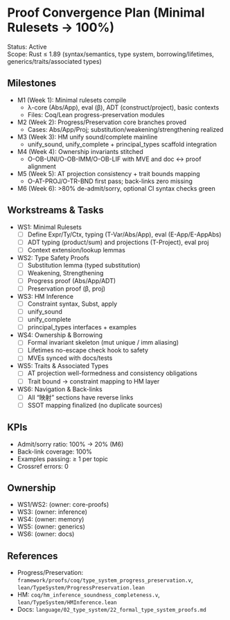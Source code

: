 # Proof Convergence Plan (Minimal Rulesets → 100%)

Status: Active  
Scope: Rust ≤ 1.89 (syntax/semantics, type system, borrowing/lifetimes, generics/traits/associated types)

## Milestones

- M1 (Week 1): Minimal rulesets compile
  - λ-core (Abs/App), eval (β), ADT (construct/project), basic contexts
  - Files: Coq/Lean progress-preservation modules
- M2 (Week 2): Progress/Preservation core branches proved
  - Cases: Abs/App/Proj; substitution/weakening/strengthening realized
- M3 (Week 3): HM unify sound/complete mainline
  - unify_sound, unify_complete + principal_types scaffold integration
- M4 (Week 4): Ownership invariants stitched
  - O-OB-UNI/O-OB-IMM/O-OB-LIF with MVE and doc ↔ proof alignment
- M5 (Week 5): AT projection consistency + trait bounds mapping
  - O-AT-PROJ/O-TR-BND first pass; back-links zero missing
- M6 (Week 6): >80% de-admit/sorry, optional CI syntax checks green

## Workstreams & Tasks

- WS1: Minimal Rulesets
  - [ ] Define Expr/Ty/Ctx, typing (T-Var/Abs/App), eval (E-App/E-AppAbs)
  - [ ] ADT typing (product/sum) and projections (T-Project), eval proj
  - [ ] Context extension/lookup lemmas
- WS2: Type Safety Proofs
  - [ ] Substitution lemma (typed substitution)  
  - [ ] Weakening, Strengthening  
  - [ ] Progress proof (Abs/App/ADT)  
  - [ ] Preservation proof (β, proj)
- WS3: HM Inference
  - [ ] Constraint syntax, Subst, apply  
  - [ ] unify_sound  
  - [ ] unify_complete  
  - [ ] principal_types interfaces + examples
- WS4: Ownership & Borrowing
  - [ ] Formal invariant skeleton (mut unique / imm aliasing)  
  - [ ] Lifetimes no-escape check hook to safety
  - [ ] MVEs synced with docs/tests
- WS5: Traits & Associated Types
  - [ ] AT projection well-formedness and consistency obligations  
  - [ ] Trait bound → constraint mapping to HM layer
- WS6: Navigation & Back-links
  - [ ] All “映射” sections have reverse links  
  - [ ] SSOT mapping finalized (no duplicate sources)

## KPIs

- Admit/sorry ratio: 100% → 20% (M6)  
- Back-link coverage: 100%  
- Examples passing: ≥ 1 per topic  
- Crossref errors: 0  

## Ownership

- WS1/WS2: (owner: core-proofs)  
- WS3: (owner: inference)  
- WS4: (owner: memory)  
- WS5: (owner: generics)  
- WS6: (owner: docs)

## References

- Progress/Preservation: `framework/proofs/coq/type_system_progress_preservation.v`, `lean/TypeSystem/ProgressPreservation.lean`  
- HM: `coq/hm_inference_soundness_completeness.v`, `lean/TypeSystem/HMInference.lean`  
- Docs: `language/02_type_system/22_formal_type_system_proofs.md`
